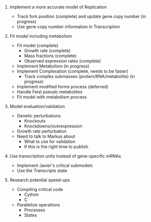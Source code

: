 
1. Implement a more accurate model of Replication
    * Track fork position (complete) and update gene copy number (in progress)
    * Use gene copy number information in Transcription

2. Fit model including metabolism
    * Fit model (complete)
        * Growth rate (complete)
        * Mass fractions (complete)
        * Observed expression rates (complete)
    * Implement Metabolism (in progress)
    * Implement Complexation (complete, needs to be faster)
        * Track complex submasses (protein/RNA/metabolite) (in progress)
    * Implement modified forms process (deferred)
    * Handle Feist pseudo metabolites
    * Fit model with metabolism process

3. Model evaluation/validation
    * Genetic perturbations
        * Knockouts
        * Knockdowns/overexpression
    * Growth rate perturbation
    * Need to talk to Markus about
        * What to use for validation
        * If this is the right time to publish

4. Use transcription units instead of gene-specific mRNAs
    * Implement Javier's critical submodels
    * Use the Transcripts state

5. Research potential speed-ups
    * Compiling critical code
        * Cython
        * C
    * Parallelize operations
        * Processes
        * States
